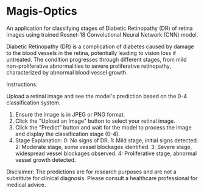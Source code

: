 # Magis-Optics

An application for classifying stages of Diabetic Retinopathy (DR) of retina images using trained Resnet-18 Convolutional Neural Network (CNN) model.

Diabetic Retinopathy (DR) is a complication of diabetes caused by damage to the blood vessels in the retina, potentially leading to vision loss if untreated. 
The condition progresses through different stages, from mild non-proliferative abnormalities to severe proliferative retinopathy, characterized by abnormal blood vessel growth.

Instructions:

Upload a retinal image and see the model's prediction based on the 0-4 classification system.

1. Ensure the image is in JPEG or PNG format.
2. Click the "Upload an Image" button to select your retinal image.
3. Click the "Predict" button and wait for the model to process the image and display the classification stage (0-4).
4. Stage Explanation:
    0: No signs of DR.
    1: Mild stage, initial signs detected.
    2: Moderate stage, some vessel blockages identified.
    3: Severe stage, widespread vessel blockages observed.
    4: Proliferative stage, abnormal vessel growth detected.

Disclaimer: The predictions are for research purposes and are not a substitute for clinical diagnosis. Please consult a healthcare professional for medical advice.

